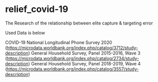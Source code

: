 # relief_covid-19
The Research of the relationship between elite capture & targeting error

Used Data is below

COVID-19 National Longitudinal Phone Survey 2020 (https://microdata.worldbank.org/index.php/catalog/3712/study-description)
General Household Survey, Panel 2015-2016, Wave 3 (https://microdata.worldbank.org/index.php/catalog/2734/study-description)
General Household Survey, Panel 2018-2019, Wave 4 (https://microdata.worldbank.org/index.php/catalog/3557/study-description)

